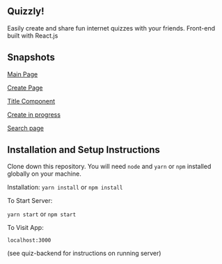 ## Quizzly! 
Easily create and share fun internet quizzes with your friends.
Front-end built with React.js

## Snapshots

[Main Page](./images/home_page.png)

[Create Page](./images/create_page.png)

[Title Component](./images/Set_title.png)

[Create in progress](./images/create_page_in_progress.png)

[Search page](./images/search_page.png)

## Installation and Setup Instructions

Clone down this repository. You will need `node` and  `yarn` or `npm` installed globally on your machine.  

Installation:
`yarn install` or `npm install`  

To Start Server:

`yarn start` or `npm start`  

To Visit App:

`localhost:3000`  

(see quiz-backend for instructions on running server)
